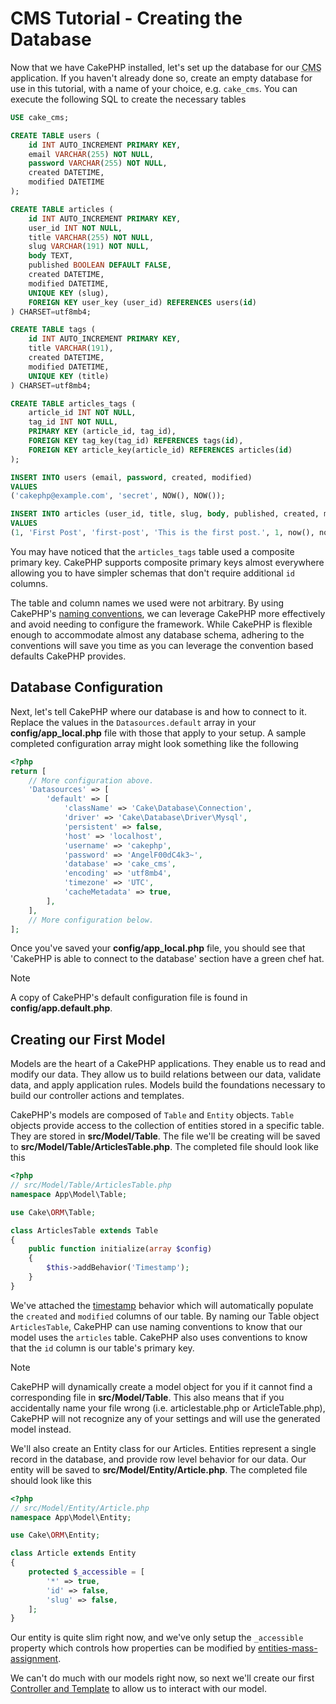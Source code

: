 # CMS Tutorial - Creating the Database

Now that we have CakePHP installed, let's set up the database for our <abbr title="Content Management System">CMS</abbr> application. If you haven't already done so, create
an empty database for use in this tutorial, with a name of your choice, e.g.
`cake_cms`. You can execute the following SQL to create the necessary
tables

```sql
USE cake_cms;

CREATE TABLE users (
    id INT AUTO_INCREMENT PRIMARY KEY,
    email VARCHAR(255) NOT NULL,
    password VARCHAR(255) NOT NULL,
    created DATETIME,
    modified DATETIME
);

CREATE TABLE articles (
    id INT AUTO_INCREMENT PRIMARY KEY,
    user_id INT NOT NULL,
    title VARCHAR(255) NOT NULL,
    slug VARCHAR(191) NOT NULL,
    body TEXT,
    published BOOLEAN DEFAULT FALSE,
    created DATETIME,
    modified DATETIME,
    UNIQUE KEY (slug),
    FOREIGN KEY user_key (user_id) REFERENCES users(id)
) CHARSET=utf8mb4;

CREATE TABLE tags (
    id INT AUTO_INCREMENT PRIMARY KEY,
    title VARCHAR(191),
    created DATETIME,
    modified DATETIME,
    UNIQUE KEY (title)
) CHARSET=utf8mb4;

CREATE TABLE articles_tags (
    article_id INT NOT NULL,
    tag_id INT NOT NULL,
    PRIMARY KEY (article_id, tag_id),
    FOREIGN KEY tag_key(tag_id) REFERENCES tags(id),
    FOREIGN KEY article_key(article_id) REFERENCES articles(id)
);

INSERT INTO users (email, password, created, modified)
VALUES
('cakephp@example.com', 'secret', NOW(), NOW());

INSERT INTO articles (user_id, title, slug, body, published, created, modified)
VALUES
(1, 'First Post', 'first-post', 'This is the first post.', 1, now(), now());

```

You may have noticed that the `articles_tags` table used a composite primary
key. CakePHP supports composite primary keys almost everywhere allowing you to
have simpler schemas that don't require additional `id` columns.

The table and column names we used were not arbitrary. By using CakePHP's
[naming conventions](../../intro/conventions.md), we can leverage CakePHP more
effectively and avoid needing to configure the framework. While CakePHP is
flexible enough to accommodate almost any database schema, adhering to the
conventions will save you time as you can leverage the convention based defaults
CakePHP provides.

## Database Configuration

Next, let's tell CakePHP where our database is and how to connect to it. Replace
the values in the `Datasources.default` array in your **config/app_local.php** file
with those that apply to your setup. A sample completed configuration array
might look something like the following

```php
<?php
return [
    // More configuration above.
    'Datasources' => [
        'default' => [
            'className' => 'Cake\Database\Connection',
            'driver' => 'Cake\Database\Driver\Mysql',
            'persistent' => false,
            'host' => 'localhost',
            'username' => 'cakephp',
            'password' => 'AngelF00dC4k3~',
            'database' => 'cake_cms',
            'encoding' => 'utf8mb4',
            'timezone' => 'UTC',
            'cacheMetadata' => true,
        ],
    ],
    // More configuration below.
];

```

Once you've saved your **config/app_local.php** file, you should see that 'CakePHP is
able to connect to the database' section have a green chef hat.

> [!NOTE]
> A copy of CakePHP's default configuration file is found in
> **config/app.default.php**.
>

## Creating our First Model

Models are the heart of a CakePHP applications. They enable us to read and
modify our data. They allow us to build relations between our data, validate
data, and apply application rules. Models build the foundations necessary to
build our controller actions and templates.

CakePHP's models are composed of `Table` and `Entity` objects. `Table`
objects provide access to the collection of entities stored in a specific table.
They are stored in **src/Model/Table**. The file we'll be creating will be saved
to **src/Model/Table/ArticlesTable.php**. The completed file should look like
this

```php
<?php
// src/Model/Table/ArticlesTable.php
namespace App\Model\Table;

use Cake\ORM\Table;

class ArticlesTable extends Table
{
    public function initialize(array $config)
    {
        $this->addBehavior('Timestamp');
    }
}

```

We've attached the [timestamp](../../orm/behaviors/timestamp.md) behavior which will
automatically populate the `created` and `modified` columns of our table.
By naming our Table object `ArticlesTable`, CakePHP can use naming conventions
to know that our model uses the `articles` table. CakePHP also uses
conventions to know that the `id` column is our table's primary key.

> [!NOTE]
> CakePHP will dynamically create a model object for you if it
> cannot find a corresponding file in **src/Model/Table**. This also means
> that if you accidentally name your file wrong (i.e. articlestable.php or
> ArticleTable.php), CakePHP will not recognize any of your settings and will
> use the generated model instead.
>

We'll also create an Entity class for our Articles. Entities represent a single
record in the database, and provide row level behavior for our data. Our entity
will be saved to **src/Model/Entity/Article.php**. The completed file should
look like this

```php
<?php
// src/Model/Entity/Article.php
namespace App\Model\Entity;

use Cake\ORM\Entity;

class Article extends Entity
{
    protected $_accessible = [
        '*' => true,
        'id' => false,
        'slug' => false,
    ];
}

```

Our entity is quite slim right now, and we've only setup the `_accessible`
property which controls how properties can be modified by
[entities-mass-assignment](../../orm/entities.md#entities-mass-assignment).

We can't do much with our models right now, so next we'll create our first
[Controller and Template](articles-controller.md) to allow us to interact
with our model.
